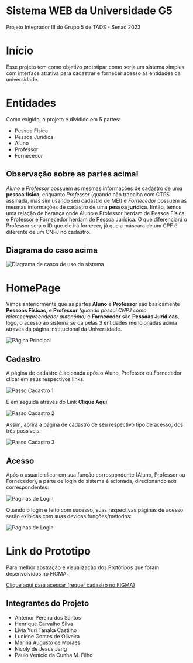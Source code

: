 # Sistema WEB da Universidade G5
Projeto Integrador III do Grupo 5 de TADS - Senac 2023

# Início
Esse projeto tem como objetivo prototipar como seria um sistema simples com interface atrativa para cadastrar e fornecer acesso as entidades da universidade.

# Entidades
Como exigido, o projeto é dividido em 5 partes:
- Pessoa Física
- Pessoa Jurídica
- Aluno
- Professor
- Fornecedor

## Observação sobre as partes acima! ##

_Aluno_ e _Professor_ possuem as mesmas informações de cadastro de uma **pessoa física**, enquanto _Professor_ (quando não trabalha com CTPS assinada, mas sim usando seu cadastro de MEI) e _Fornecedor_ possuem as mesmas informações de cadastro de uma **pessoa jurídica**. Então, temos uma relação de herança onde Aluno e Professor herdam de Pessoa Física, e Professor e Fornecedor herdam de Pessoa Jurídica. O que diferenciará o Professor será o ID que ele irá fornecer, já que a máscara de um CPF é diferente de um CNPJ no cadastro. 

## Diagrama do caso acima ##

![Diagrama de casos de uso do sistema](/image/diagramn.png)

# HomePage

Vimos anteriormente que as partes **Aluno** e **Professor** são basicamente **Pessoas Físicas**, e **Professor** *(quando possui CNPJ como microeempreendedor autonômo)* e **Fornecedor** são **Pessoas Jurídicas**, logo, o acesso ao sistema se dá pelas 3 entidades mencionadas acima através da página institucional da Universidade.

![Página Principal](/image/hp.JPG)

## Cadastro ##

A página de cadastro é acionada após o Aluno, Professor ou Fornecedor clicar em seus respectivos links.

![Passo Cadastro 1](/image/passocadastro1.JPG)

E em seguida através do Link **Clique Aqui**

![Passo Cadastro 2](/image/passocadastro2.JPG)

Assim, abrirá a página de cadastro de seu respectivo tipo de acesso, dos três possíveis: 

![Passo Cadastro 3](/image/cadastros.JPG)



## Acesso ##

Após o usuário clicar em sua função correspondente (Aluno, Professor ou Fornecedor), a parte de login do sistema é acionada, direcionando aos correspondentes:

![Paginas de Login](/image/logins.JPG)

Quando o login é feito com sucesso, suas respectivas páginas de acesso serão exibidas com suas devidas funções/métodos:

![Paginas de Login](/image/acessos.JPG)



# Link do Prototipo #

Para melhor abstração e visualização dos Protótipos que foram desenvolvidos no FIGMA:

[Clique aqui para acessar (requer cadastro no FIGMA)](https://www.figma.com/file/9Rn806NRZLZTDf87o9kUzZ/Interface-UniversidadeG5?type=design&node-id=0%3A1&mode=design&t=Ljxg2lZuBqHbioCz-1)

## Integrantes do Projeto ##

* Antenor Pereira dos Santos
* Henrique Carvalho Silva
* Lívia Yuri Tanaka Castilho
* Luciene Gomes de Oliveira
* Marina Augusto de Moraes
* Nicoly de Jesus Jang
* Paulo Venício da Cunha M. Filho


